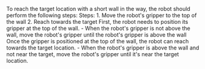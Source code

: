To reach the target location with a short wall in the way, the robot should perform the following steps:
    Steps:  1. Move the robot's gripper to the top of the wall  2. Reach towards the target
    First, the robot needs to position its gripper at the top of the wall.
    - When the robot's gripper is not above the wall, move the robot's gripper until the robot's gripper is above the wall
    Once the gripper is positioned at the top of the wall, the robot can reach towards the target location.
    - When the robot's gripper is above the wall and not near the target, move the robot's gripper until it's near the target location.